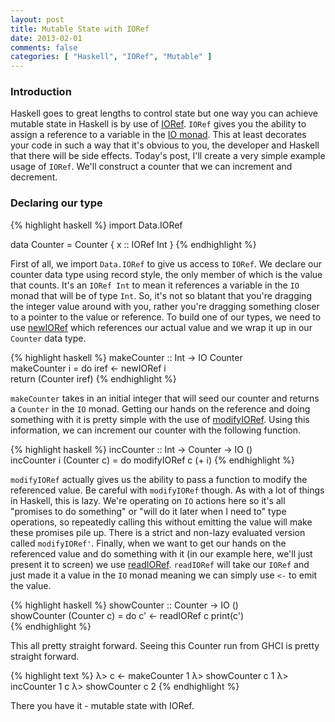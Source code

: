 ```yaml
---
layout: post
title: Mutable State with IORef
date: 2013-02-01
comments: false
categories: [ "Haskell", "IORef", "Mutable" ]
---
```


### Introduction

Haskell goes to great lengths to control state but one way you can achieve mutable state in Haskell is by use of [IORef](http://www.haskell.org/ghc/docs/latest/html/libraries/base/Data-IORef.html). `IORef` gives you the ability to assign a reference to a variable in the [IO monad](http://www.haskell.org/ghc/docs/latest/html/libraries/base/System-IO.html#t:IO). This at least decorates your code in such a way that it's obvious to you, the developer and Haskell that there will be side effects. Today's post, I'll create a very simple example usage of `IORef`. We'll construct a counter that we can increment and decrement.

### Declaring our type

{% highlight haskell %}
import Data.IORef                        
                                         
data Counter = Counter { x :: IORef Int }
{% endhighlight %} 

First of all, we import `Data.IORef` to give us access to `IORef`. We declare our counter data type using record style, the only member of which is the value that counts. It's an `IORef Int` to mean it references a variable in the `IO` monad that will be of type `Int`. So, it's not so blatant that you're dragging the integer value around with you, rather you're dragging something closer to a pointer to the value or reference. To build one of our types, we need to use [newIORef](http://hackage.haskell.org/packages/archive/base/latest/doc/html/Data-IORef.html#v:newIORef) which references our actual value and we wrap it up in our `Counter` data type.

{% highlight haskell %}
makeCounter :: Int -> IO Counter        
makeCounter i = do iref <- newIORef i   
                   return (Counter iref)
{% endhighlight %}

`makeCounter` takes in an initial integer that will seed our counter and returns a `Counter` in the `IO` monad. Getting our hands on the reference and doing something with it is pretty simple with the use of [modifyIORef](http://hackage.haskell.org/packages/archive/base/latest/doc/html/Data-IORef.html#v:modifyIORef). Using this information, we can increment our counter with the following function.

{% highlight haskell %}
incCounter :: Int -> Counter -> IO ()            
incCounter i (Counter c) = do modifyIORef c (+ i)
{% endhighlight %}

`modifyIORef` actually gives us the ability to pass a function to modify the referenced value. Be careful with `modifyIORef` though. As with a lot of things in Haskell, this is lazy. We're operating on `IO` actions here so it's all "promises to do something" or "will do it later when I need to" type operations, so repeatedly calling this without emitting the value will make these promises pile up. There is a strict and non-lazy evaluated version called `modifyIORef'`. Finally, when we want to get our hands on the referenced value and do something with it (in our example here, we'll just present it to screen) we use [readIORef](http://hackage.haskell.org/packages/archive/base/latest/doc/html/Data-IORef.html#v:readIORef). `readIORef` will take our `IORef` and just made it a value in the `IO` monad meaning we can simply use `<-` to emit the value.

{% highlight haskell %}
showCounter :: Counter -> IO ()               
showCounter (Counter c) = do c' <- readIORef c
                             print(c')        
{% endhighlight %}

This all pretty straight forward. Seeing this Counter run from GHCI is pretty straight forward.

{% highlight text %}
λ> c <- makeCounter 1
λ> showCounter c
1
λ> incCounter 1 c
λ> showCounter c
2
{% endhighlight %}

There you have it - mutable state with IORef.